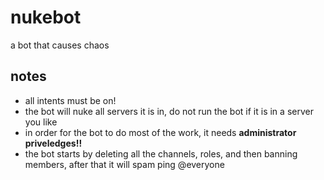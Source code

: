 # nukebot
a bot that causes chaos  

## notes
- all intents must be on!
- the bot will nuke all servers it is in, do not run the bot if it is in a server you like  
- in order for the bot to do most of the work, it needs **administrator priveledges!!**
- the bot starts by deleting all the channels, roles, and then banning members, after that it will spam ping @everyone
